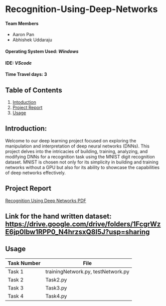 # Recognition-Using-Deep-Networks

#### Team Members
- Aaron Pan
- Abhishek Uddaraju
  
#### Operating System Used: _Windows_
#### IDE: _VScode_
#### Time Travel days: 3


## Table of Contents
1. [Intoduction](#introduction)
2. [Project Report](#projectreport)
3. [Usage](#usage)

## Introduction:
Welcome to our deep learning project focused on exploring the manipulation and interpretation of deep neural networks (DNNs). This project delves into the intricacies of building, training, analyzing, and modifying DNNs for a recognition task using the MNIST digit recognition dataset. MNIST is chosen not only for its simplicity in building and training networks without a GPU but also for its ability to showcase the capabilities of deep networks effectively.

## Project Report
[Recognition Using Deep Networks PDF](https://drive.google.com/file/d/1HMbRKsCT3JYkGIEWbN8IfdnDfHwHrWs-/view?usp=sharing)


## Link for the hand written dataset: https://drive.google.com/drive/folders/1FcgrWzE6jp0lbw1RPP0_N4hrzsxQ8I5J?usp=sharing

## Usage
| Task Number | File|
|----------|----------|
| Task 1| trainingNetwork.py, testNetwork.py| 
| Task 2| Task2.py| 
| Task 3| Task3.py| 
| Task 4| Task4.py| 
